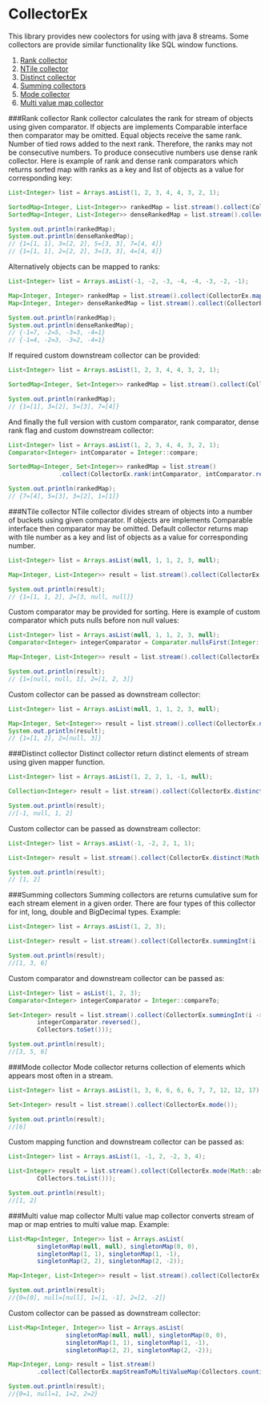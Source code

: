 # CollectorEx
This library provides new coolectors for using with java 8 streams. Some collectors are provide similar functionality like SQL window functions.

1. [Rank collector](#rank)
2. [NTile collector](#ntile)
3. [Distinct collector](#distinct)
4. [Summing collectors](#summing)
5. [Mode collector](#mode)
6. [Multi value map collector](#multimap)

###<a name="rank">Rank collector</a>
Rank collector calculates the rank for stream of objects using given comparator. If objects are implements Comparable interface then comparator may be omitted. Equal objects receive the same rank. Number of tied rows added to the next rank. Therefore, the ranks may not be consecutive numbers. To produce consecutive numbers use dense rank collector. Here is example of rank and dense rank comparators which returns sorted map with ranks as a key and list of objects as a value for corresponding key:
```java
List<Integer> list = Arrays.asList(1, 2, 3, 4, 4, 3, 2, 1);

SortedMap<Integer, List<Integer>> rankedMap = list.stream().collect(CollectorEx.rank());
SortedMap<Integer, List<Integer>> denseRankedMap = list.stream().collect(CollectorEx.denseRank());

System.out.println(rankedMap);
System.out.println(denseRankedMap);
// {1=[1, 1], 3=[2, 2], 5=[3, 3], 7=[4, 4]}
// {1=[1, 1], 2=[2, 2], 3=[3, 3], 4=[4, 4]}
```
Alternatively objects can be mapped to ranks:
```java
List<Integer> list = Arrays.asList(-1, -2, -3, -4, -4, -3, -2, -1);

Map<Integer, Integer> rankedMap = list.stream().collect(CollectorEx.mapObjToRank());
Map<Integer, Integer> denseRankedMap = list.stream().collect(CollectorEx.mapObjToDenseRank());

System.out.println(rankedMap);
System.out.println(denseRankedMap);
// {-1=7, -2=5, -3=3, -4=1}
// {-1=4, -2=3, -3=2, -4=1}
```
If required custom downstream collector can be provided:
```java
List<Integer> list = Arrays.asList(1, 2, 3, 4, 4, 3, 2, 1);

SortedMap<Integer, Set<Integer>> rankedMap = list.stream().collect(CollectorEx.rank(Collectors.toSet()));

System.out.println(rankedMap);
// {1=[1], 3=[2], 5=[3], 7=[4]}
```
And finally the full version with custom comparator, rank comparator, dense rank flag and custom downstream collector:
```java
List<Integer> list = Arrays.asList(1, 2, 3, 4, 4, 3, 2, 1);
Comparator<Integer> intComparator = Integer::compare;

SortedMap<Integer, Set<Integer>> rankedMap = list.stream()
              .collect(CollectorEx.rank(intComparator, intComparator.reversed(), false, Collectors.toSet()));

System.out.println(rankedMap);
// {7=[4], 5=[3], 3=[2], 1=[1]}
```
###<a name="ntile">NTile collector</a>
NTile collector divides stream of objects into a number of buckets using given comparator. If objects are implements Comparable interface then comparator may be omitted. Default collector returns map with tile number as a key and list of objects as a value for corresponding number.
```java
List<Integer> list = Arrays.asList(null, 1, 1, 2, 3, null);

Map<Integer, List<Integer>> result = list.stream().collect(CollectorEx.ntile(2));

System.out.println(result);
// {1=[1, 1, 2], 2=[3, null, null]}
```
Custom comparator may be provided for sorting. Here is example of custom comparator which puts nulls before non null values:
```java
List<Integer> list = Arrays.asList(null, 1, 1, 2, 3, null);
Comparator<Integer> integerComparator = Comparator.nullsFirst(Integer::compareTo);

Map<Integer, List<Integer>> result = list.stream().collect(CollectorEx.ntile(2, integerComparator));

System.out.println(result);
// {1=[null, null, 1], 2=[1, 2, 3]}
```
Custom collector can be passed as downstream collector:
```java
List<Integer> list = Arrays.asList(null, 1, 1, 2, 3, null);

Map<Integer, Set<Integer>> result = list.stream().collect(CollectorEx.ntile(2, Collectors.toSet()));
System.out.println(result);
// {1=[1, 2], 2=[null, 3]}
```
###<a name="distinct">Distinct collector</a>
Distinct collector return distinct elements of stream using given mapper function.
```java
List<Integer> list = Arrays.asList(1, 2, 2, 1, -1, null);

Collection<Integer> result = list.stream().collect(CollectorEx.distinct(Function.identity()));

System.out.println(result);
//[-1, null, 1, 2]
```
Custom collector can be passed as downstream collector:
```java
List<Integer> list = Arrays.asList(-1, -2, 2, 1, 1);

List<Integer> result = list.stream().collect(CollectorEx.distinct(Math::abs, Collectors.toList()));

System.out.println(result);
// [1, 2]
```
###<a name="summing">Summing collectors</a>
Summing collectors are returns cumulative sum for each stream element in a given order. There are four types of this collector for int, long, double and BigDecimal types. Example:
```java
List<Integer> list = Arrays.asList(1, 2, 3);

List<Integer> result = list.stream().collect(CollectorEx.summingInt(i -> i));

System.out.println(result);
//[1, 3, 6]
```
Custom comparator and downstream collector can be passed as:
```java
List<Integer> list = asList(1, 2, 3);
Comparator<Integer> integerComparator = Integer::compareTo;

Set<Integer> result = list.stream().collect(CollectorEx.summingInt(i -> i,
        integerComparator.reversed(),
        Collectors.toSet()));

System.out.println(result);
//[3, 5, 6]
```
###<a name="mode">Mode collector</a>
Mode collector returns collection of elements which appears most often in a stream.
```java
List<Integer> list = Arrays.asList(1, 3, 6, 6, 6, 6, 7, 7, 12, 12, 17);

Set<Integer> result = list.stream().collect(CollectorEx.mode());

System.out.println(result);
//[6]
```
Custom mapping function and downstream collector can be passed as:
```java
List<Integer> list = Arrays.asList(1, -1, 2, -2, 3, 4);

List<Integer> result = list.stream().collect(CollectorEx.mode(Math::abs,
        Collectors.toList()));

System.out.println(result);
//[1, 2]
```
###<a name="multimap">Multi value map collector</a>
Multi value map collector converts stream of map or map entries to multi value map. Example:
```java
List<Map<Integer, Integer>> list = Arrays.asList(
        singletonMap(null, null), singletonMap(0, 0),
        singletonMap(1, 1), singletonMap(1, -1),
        singletonMap(2, 2), singletonMap(2, -2));

Map<Integer, List<Integer>> result = list.stream().collect(CollectorEx.mapStreamToMultiValueMap());

System.out.println(result);
//{0=[0], null=[null], 1=[1, -1], 2=[2, -2]}
```
Custom collector can be passed as downstream collector:
```java
List<Map<Integer, Integer>> list = Arrays.asList(
                singletonMap(null, null), singletonMap(0, 0),
                singletonMap(1, 1), singletonMap(1, -1),
                singletonMap(2, 2), singletonMap(2, -2));

Map<Integer, Long> result = list.stream()
        .collect(CollectorEx.mapStreamToMultiValueMap(Collectors.counting()));

System.out.println(result);
//{0=1, null=1, 1=2, 2=2}
```
